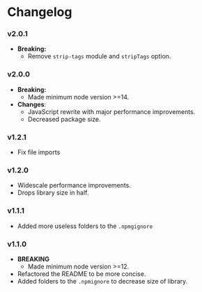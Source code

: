 # Changelog

### v2.0.1

- **Breaking:**
  - Remove `strip-tags` module and `stripTags` option.

### v2.0.0

- **Breaking:**
  - Made minimum node version >=14.
- **Changes**:
  - JavaScript rewrite with major performance improvements.
  - Decreased package size.

### v1.2.1

- Fix file imports

### v1.2.0

- Widescale performance improvements.
- Drops library size in half.

### v1.1.1

- Added more useless folders to the `.npmgignore`

### v1.1.0

- **BREAKING**
  - Made minimum node version >=12.
- Refactored the README to be more concise.
- Added folders to the `.npmignore` to decrease size of library.
